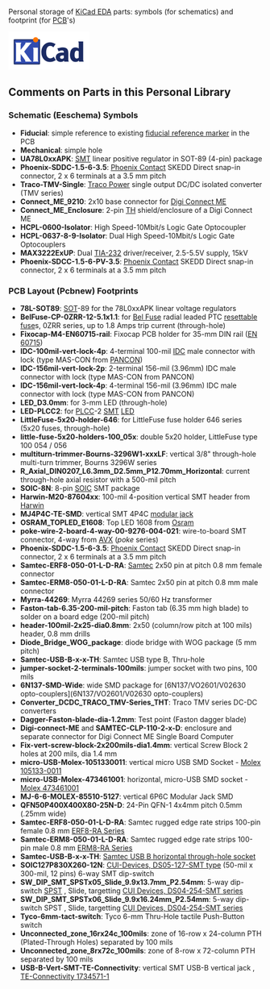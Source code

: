 Personal storage of [KiCad EDA](http://kicad-pcb.org) parts: symbols (for schematics) and footprint (for [PCB](https://en.wikipedia.org/wiki/Printed_circuit_board)'s)

![](kicad_logo.png)

## Comments on Parts in this Personal Library

### Schematic (Eeschema) Symbols

- **Fiducial**: simple reference to existing [fiducial reference marker](https://en.wikipedia.org/wiki/Fiducial_marker) in the PCB
- **Mechanical**: simple hole
- **UA78L0xxAPK**: [SMT](https://en.wikipedia.org/wiki/Surface-mount_technology) linear positive regulator in SOT-89 (4-pin) package
- **Phoenix-SDDC-1.5-6-3.5**: [Phoenix Contact](https://www.phoenixcontact.com/) SKEDD Direct snap-in connector, 2 x 6 terminals at a 3.5 mm pitch
- **Traco-TMV-Single**: [Traco Power](https://www.tracopower.com/) single output DC/DC isolated converter (TMV series)
- **Connect_ME_9210**: 2x10 base connector for [Digi Connect ME](https://www.digi.com/products/embedded-systems/system-on-modules/digiconnectme)
- **Connect_ME_Enclosure**: 2-pin [TH](https://en.wikipedia.org/wiki/Through-hole_technology) shield/enclosure of a Digi Connect ME
- **HCPL-0600-Isolator**: High Speed-10Mbit/s Logic Gate Optocoupler
- **HCPL-0637-8-9-Isolator**: Dual High Speed-10Mbit/s Logic Gate Optocouplers
- **MAX3222ExUP**: Dual [TIA-232](https://en.wikipedia.org/wiki/RS-232) driver/receiver, 2.5-5.5V supply, 15kV
- **Phoenix-SDCC-1.5-6-PV-3.5**: [Phoenix Contact](https://www.phoenixcontact.com) SKEDD Direct snap-in connector, 2 x 6 terminals at a 3.5 mm pitch

### PCB Layout (Pcbnew) Footprints

- **78L-SOT89**: [SOT](https://en.wikipedia.org/wiki/Small-outline_transistor)-89 for the 78L0xxAPK linear voltage regulators
- **BelFuse-CP-0ZRR-12-5.1x1.1**: for [Bel Fuse](https://belfuse.com/circuit-protection) radial leaded PTC [resettable fuse](https://en.wikipedia.org/wiki/Resettable_fuse)s, 0ZRR series, up to 1.8 Amps trip current (through-hole)
- **Fixocap-M4-EN60715-rail**: Fixocap PCB holder for 35-mm DIN rail ([EN 60715](https://en.wikipedia.org/wiki/DIN_rail?oldformat=true))
- **IDC-100mil-vert-lock-4p**: 4-terminal 100-mil [IDC](https://en.wikipedia.org/wiki/Insulation-displacement_connector) male connector with lock (type MAS-CON from [PANCON](https://panconcorp.com/product-category/pancon-connectors/))
- **IDC-156mil-vert-lock-2p**: 2-terminal 156-mil (3.96mm) IDC male connector with lock (type MAS-CON from PANCON)
- **IDC-156mil-vert-lock-4p**: 4-terminal 156-mil (3.96mm) IDC male connector with lock (type MAS-CON from PANCON)
- **LED_D3.0mm**: for 3-mm LED (through-hole)
-  **LED-PLCC2**: for [PLCC](https://en.wikipedia.org/wiki/Chip_carrier)-2 [SMT](https://en.wikipedia.org/wiki/Surface-mount_technology) [LED](https://en.wikipedia.org/wiki/Light-emitting_diode)
- **LittleFuse-5x20-holder-646**: for LittleFuse fuse holder 646 series (5x20 fuses, through-hole)
- **little-fuse-5x20-holders-100_05x**: double 5x20 holder, LittleFuse type 100 054 / 056
- **multiturn-trimmer-Bourns-3296W1-xxxLF**: vertical 3/8" through-hole multi-turn trimmer, Bourns 3296W series
- **R_Axial_DIN0207_L6.3mm_D2.5mm_P12.70mm_Horizontal**: current through-hole axial resistor with a 500-mil pitch
- **SOIC-8N**: 8-pin [SOIC](https://en.wikipedia.org/wiki/Small_Outline_Integrated_Circuit) SMT package
- **Harwin-M20-87604xx**: 100-mil 4-position vertical SMT header from [Harwin](https://www.harwin.com)
- **MJ4P4C-TE-SMD**: vertical SMT 4P4C [modular jack](https://en.wikipedia.org/wiki/Modular_connector)
- **OSRAM_TOPLED_E1608**: Top LED 1608 from [Osram](https://www.osram.com)
- **poke-wire-2-board-4-way-00-9276-004-021**: wire-to-board SMT connector, 4-way from [AVX](https://www.avx.com) (*poke* series)
- **Phoenix-SDDC-1.5-6-3.5**: [Phoenix Contact](https://www.phoenixcontact.com) SKEDD Direct snap-in connector, 2 x 6 terminals at a 3.5 mm pitch
- **Samtec-ERF8-050-01-L-D-RA**: [Samtec](https://www.samtec.com) 2x50 pin at pitch 0.8 mm female connector
- **Samtec-ERM8-050-01-L-D-RA**: Samtec 2x50 pin at pitch 0.8 mm male connector
- **Myrra-44269**: Myrra 44269 series 50/60 Hz transformer
- **Faston-tab-6.35-200-mil-pitch**: Faston tab (6.35 mm high blade) to solder on a board edge (200-mil pitch)
- **header-100mil-2x25-dia0.8mm**: 2x50 (column/row pitch at 100 mils) header, 0.8 mm drills
- **Diode_Bridge_WOG_package**: diode bridge with WOG package (5 mm pitch)
- **Samtec-USB-B-x-x-TH**: Samtec USB type B, Thru-hole
- **jumper-socket-2-terminals-100mils**: jumper socket with two pins, 100 mils
- **6N137-SMD-Wide**: wide SMD package for [6N137/VO2601/V02630 opto-couplers](6N137/VO2601/V02630 opto-couplers)
- **Converter_DCDC_TRACO_TMV-Series_THT**: Traco TMV series DC-DC converters
- **Dagger-Faston-blade-dia-1.2mm**: Test point (Faston dagger blade)
- **Digi-connect-ME** and **SAMTEC-CLP-110-2-x-D**: enclosure and separate connector for Digi Connect ME Single Board Computer
- **Fix-vert-screw-block-2x200mils-dia1.4mm**: vertical Screw Block 2 holes at 200 mils, dia 1.4 mm
- **micro-USB-Molex-1051330011**: vertical micro USB SMD Socket - [Molex 105133-0011](https://www.molex.com/molex/products/part-detail/io_connectors/1051330011)
- **micro-USB-Molex-473461001**: horizontal, micro-USB SMD socket - [Molex 473461001](https://www.molex.com/molex/products/part-detail/io_connectors/0473461001)
- **MJ-6-6-MOLEX-85510-5127**: vertical 6P6C Modular Jack SMD
- **QFN50P400X400X80-25N-D**: 24-Pin QFN-1 4x4mm pitch 0.5mm (.25mm wide)
- **Samtec-ERF8-050-01-L-D-RA**: Samtec rugged edge rate strips 100-pin female 0.8 mm [ERF8-RA Series](https://www.samtec.com/products/erf8-050-01-l-d-ra-l-tr)
- **Samtec-ERM8-050-01-L-D-RA**: Samtec rugged edge rate strips 100-pin male 0.8 mm [ERM8-RA Series](https://www.samtec.com/products/erm8-050-01-l-d-ra-l-tr)
- **Samtec-USB-B-x-x-TH**: [Samtec USB B horizontal through-hole socket](https://www.samtec.com/products/usb-b)
- **SOIC127P830X260-12N**: [CUI-Devices, DS05-127-SMT type](https://www.cuidevices.com/product/resource/ds05-127-smt.pdf) (50-mil x 300-mil, 12 pins) 6-way SMT dip-switch
- **SW_DIP_SMT_SPSTx05_Slide_9.9x13.7mm_P2.54mm**: 5-way dip-switch [SPST](https://en.wikipedia.org/wiki/SPST) , Slide, targetting [CUI Devices, DS04-254-SMT series](https://www.cuidevices.com/product/resource/ds04-254-smt.pdf)
- **SW_DIP_SMT_SPSTx06_Slide_9.9x16.24mm_P2.54mm**: 5-way dip-switch SPST , Slide, targetting [CUI Devices, DS04-254-SMT series](https://www.cuidevices.com/product/resource/ds04-254-smt.pdf)
- **Tyco-6mm-tact-switch**: Tyco 6-mm Thru-Hole tactile Push-Button switch
- **Unconnected_zone_16rx24c_100mils**: zone of 16-row x 24-column PTH (Plated-Through Holes) separated by 100 mils
- **Unconnected_zone_8rx72c_100mils**:  zone of 8-row x 72-column PTH separated by 100 mils
- **USB-B-Vert-SMT-TE-Connectivity**: vertical SMT USB-B vertical jack , [TE-Connectivity 1734571-1](https://www.te.com/usa-en/product-1734517-1.html)

